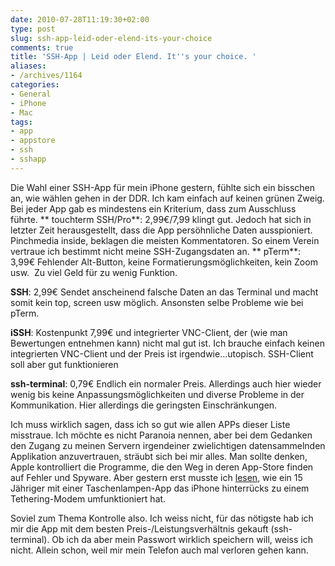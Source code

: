 ```yaml
---
date: 2010-07-28T11:19:30+02:00
type: post
slug: ssh-app-leid-oder-elend-its-your-choice
comments: true
title: 'SSH-App | Leid oder Elend. It''s your choice. '
aliases:
- /archives/1164
categories:
- General
- iPhone
- Mac
tags:
- app
- appstore
- ssh
- sshapp
---
```


Die Wahl einer SSH-App für mein iPhone gestern, fühlte sich ein bisschen an, wie wählen gehen in der DDR. Ich kam einfach auf keinen grünen Zweig. Bei jeder App gab es mindestens ein Kriterium, dass zum Ausschluss führte.
**
touchterm SSH/Pro**: 2,99€/7,99 klingt gut. Jedoch hat sich in letzter Zeit herausgestellt, dass die App persöhnliche Daten ausspioniert. Pinchmedia inside, beklagen die meisten Kommentatoren. So einem Verein vertraue ich bestimmt nicht meine SSH-Zugangsdaten an.
**
pTerm**: 3,99€ Fehlender Alt-Button, keine Formatierungsmöglichkeiten, kein Zoom usw.  Zu viel Geld für zu wenig Funktion.

**SSH**: 2,99€ Sendet anscheinend falsche Daten an das Terminal und macht somit kein top, screen usw möglich. Ansonsten selbe Probleme wie bei pTerm.

**iSSH**: Kostenpunkt 7,99€ und integrierter VNC-Client, der (wie man  Bewertungen entnehmen kann) nicht mal gut ist. Ich brauche einfach  keinen integrierten VNC-Client und der Preis ist irgendwie…utopisch.  SSH-Client soll aber gut funktionieren

**ssh-terminal**: 0,79€ Endlich ein normaler Preis. Allerdings auch hier wieder wenig bis keine Anpassungsmöglichkeiten und diverse Probleme in der Kommunikation. Hier allerdings die geringsten Einschränkungen.

Ich muss wirklich sagen, dass ich so gut wie allen APPs dieser Liste misstraue. Ich möchte es nicht Paranoia nennen, aber bei dem Gedanken den Zugang zu meinen Servern irgendeiner zwielichtigen datensammelnden Applikation anzuvertrauen, sträubt sich bei mir alles. Man sollte denken, Apple kontrolliert die Programme, die den Weg in deren App-Store finden auf Fehler und Spyware. Aber gestern erst musste ich [lesen](http://zeit.de/digital/mobil/2010-07/handylight-appstore-tethering), wie ein 15 Jähriger mit einer Taschenlampen-App das iPhone hinterrücks zu einem Tethering-Modem umfunktioniert hat.

Soviel zum Thema Kontrolle also. Ich weiss nicht, für das nötigste hab ich mir die App mit dem besten Preis-/Leistungsverhältnis gekauft (ssh-terminal). Ob ich da aber mein Passwort wirklich speichern will, weiss ich nicht. Allein schon, weil mir mein Telefon auch mal verloren gehen kann.
